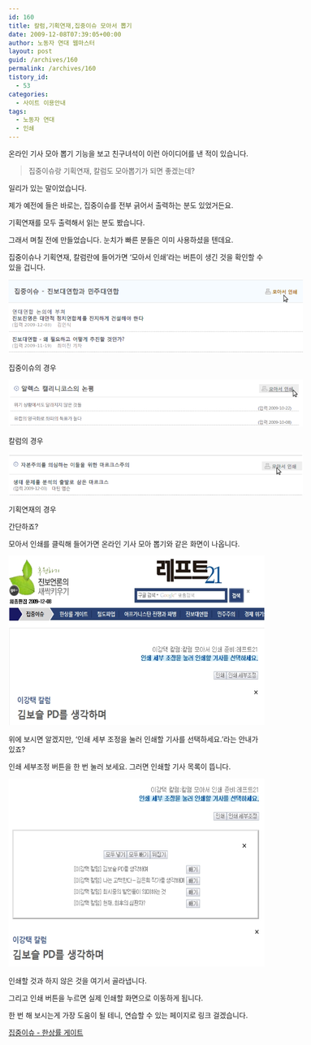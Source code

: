 ```yaml
---
id: 160
title: 칼럼,기획연재,집중이슈 모아서 뽑기
date: 2009-12-08T07:39:05+00:00
author: 노동자 연대 웹마스터
layout: post
guid: /archives/160
permalink: /archives/160
tistory_id:
  - 53
categories:
  - 사이트 이용안내
tags:
  - 노동자 연대
  - 인쇄
---
```

온라인 기사 모아 뽑기 기능을 보고 친구녀석이 이런 아이디어를 낸 적이 있습니다.

> 집중이슈랑 기획연재, 칼럼도 모아뽑기가 되면 좋겠는데?

일리가 있는 말이었습니다. 

제가 예전에 들은 바로는, 집중이슈를 전부 긁어서 출력하는 분도 있었거든요.

기획연재를 모두 출력해서 읽는 분도 봤습니다.

그래서 며칠 전에 만들었습니다. 눈치가 빠른 분들은 이미 사용하셨을 텐데요.

집중이슈나 기획연재, 칼럼란에 들어가면 ‘모아서 인쇄’라는 버튼이 생긴 것을 확인할 수 있을 겁니다.

<div style="width: 590px" class="wp-caption aligncenter">
  <img src="/wp-content/uploads/1/cfile3.uf.205F124B4D0847330D4B30.png" width="580" height="147" alt="" />
  
  <p class="wp-caption-text">
    집중이슈의 경우
  </p>
</div>

<div style="width: 590px" class="wp-caption aligncenter">
  <img src="/wp-content/uploads/1/cfile6.uf.1405EA584D0847333A68BC.png" width="580" height="93" alt="" />
  
  <p class="wp-caption-text">
    칼럼의 경우
  </p>
</div>

<div style="width: 590px" class="wp-caption aligncenter">
  <img src="/wp-content/uploads/1/cfile25.uf.1660B4484D08473326604B.png" width="580" height="84" alt="" />
  
  <p class="wp-caption-text">
    기획연재의 경우
  </p>
</div>

간단하죠?

모아서 인쇄를 클릭해 들어가면 온라인 기사 모아 뽑기와 같은 화면이 나옵니다.

<img src="/wp-content/uploads/1/cfile9.uf.162337474D0847332D9904.jpg" class="aligncenter" width="580" height="334" alt="" />

위에 보시면 알겠지만, ‘인쇄 세부 조정을 눌러 인쇄할 기사를 선택하세요.’라는 안내가 있죠?

인쇄 세부조정 버튼을 한 번 눌러 보세요. 그러면 인쇄할 기사 목록이 뜹니다.

<img src="/wp-content/uploads/1/cfile23.uf.1362D7484D0847331A66D0.jpg" class="aligncenter" width="580" height="371" alt="" />

인쇄할 것과 하지 않은 것을 여기서 골라냅니다.

그리고 인쇄 버튼을 누르면 실제 인쇄할 화면으로 이동하게 됩니다.

한 번 해 보시는게 가장 도움이 될 테니, 연습할 수 있는 페이지로 링크 걸겠습니다.

<a href="http://wspaper.org/6_issue.php?issue_no=57" target="_blank">집중이슈 - 한상률 게이트</a>